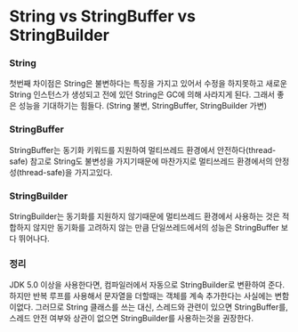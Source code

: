 # String vs StringBuffer vs StringBuilder


### String 
첫번째 차이점은 String은 불변하다는 특징을 가지고 있어서 수정을 하지못하고 새로운 String 인스턴스가 생성되고 전에 있던 String은 GC에 의해 사라지게 된다.
그래서 좋은 성능을 기대하기는 힘들다. (String 불변, StringBuffer, StringBuilder 가변)

### StringBuffer
StringBuffer는 동기화 키워드를 지원하여 멀티쓰레드 환경에서 안전하다(thread-safe) 참고로 String도 불변성을 가지기때문에 마찬가지로 멀티쓰레드 환경에서의 안정성(thread-safe)을 가지고있다.

### StringBuilder
StringBuilder는 동기화를 지원하지 않기때문에 멀티쓰레드 환경에서 사용하는 것은 적합하지 않지만 동기화를 고려하지 않는 만큼 단일쓰레드에서의 성능은 StringBuffer 보다 뛰어나다.


### 정리

JDK 5.0 이상을 사용한다면, 컴파일러에서 자동으로 StringBuilder로 변환하여 준다. 하지만 반복 루프를 사용해서 문자열을 더할때는 객체를 계속 추가한다는 사실에는 변함이없다. 그러므로 String 클래스를 쓰는 대신,
스레드와 관련이 있으면 StringBuffer를, 스레드 안전 여부와 상관이 없으면 StringBuilder를 사용하는것을 권장한다.
